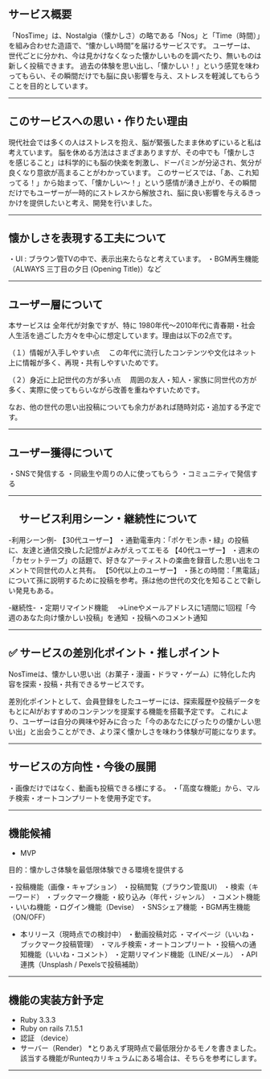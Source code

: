 ## サービス概要
「NosTime」は、Nostalgia（懐かしさ）の略である「Nos」と「Time（時間）」を組み合わせた造語で、“懐かしい時間”を届けるサービスです。
ユーザーは、世代ごとに分かれ、今は見かけなくなった懐かしいものを調べたり、無いものは新しく投稿できます。
過去の体験を思い出し、「懐かしい！」という感覚を味わってもらい、その瞬間だけでも脳に良い影響を与え、ストレスを軽減してもらうことを目的としています。

---

## このサービスへの思い・作りたい理由
現代社会では多くの人はストレスを抱え、脳が緊張したまま休めずにいると私は考えています。
脳を休める方法はさまざまありますが、その中でも「懐かしさを感じること」は科学的にも脳の快楽を刺激し、ドーパミンが分泌され、気分が良くなり意欲が高まることがわかっています。
このサービスでは、「あ、これ知ってる！」から始まって、「懐かしい〜！」という感情が湧き上がり、その瞬間だけでもユーザーが一時的にストレスから解放され、脳に良い影響を与えるきっかけを提供したいと考え、開発を行いました。

---

## 懐かしさを表現する工夫について

・UI : ブラウン管TVの中で、表示出来たらなと考えています。
・BGM再生機能（ALWAYS 三丁目の夕日 (Opening Title)）など

---

## ユーザー層について

本サービスは 全年代が対象ですが、特に 1980年代〜2010年代に青春期・社会人生活を過ごした方々を中心に想定しています。理由は以下の2点です。

（１）情報が入手しやすい点
　この年代に流行したコンテンツや文化はネット上に情報が多く、再現・共有しやすいためです。

（２）身近に上記世代の方が多い点
　周囲の友人・知人・家族に同世代の方が多く、実際に使ってもらいながら改善を重ねやすいためです。

なお、他の世代の思い出投稿についても余力があれば随時対応・追加する予定です。

---

## ユーザー獲得について

・SNSで発信する
・同級生や周りの人に使ってもらう
・コミュニティで発信する

---

## 　サービス利用シーン・継続性について

-利用シーン例-
【30代ユーザー】
・通勤電車内：「ポケモン赤・緑」の投稿に、友達と通信交換した記憶がよみがえってエモる
【40代ユーザー】
・週末の「カセットテープ」の話題で、好きなアーティストの楽曲を録音した思い出をコメントで同世代の人と共有。
【50代以上のユーザー】
・孫との時間：「黒電話」について孫に説明するために投稿を参考。孫は他の世代の文化を知ることで新しい発見もある。

-継続性-
・定期リマインド機能
　→Lineやメールアドレスに1週間に1回程「今週のあなた向け懐かしい投稿」を通知
・投稿へのコメント通知


---

##  ✅ サービスの差別化ポイント・推しポイント
NosTimeは、懐かしい思い出（お菓子・漫画・ドラマ・ゲーム）に特化した内容を探索・投稿・共有できるサービスです。

差別化ポイントとして、会員登録をしたユーザーには、探索履歴や投稿データをもとにAIがおすすめのコンテンツを提案する機能を搭載予定です。
これにより、ユーザーは自分の興味や好みに合った「今のあなたにぴったりの懐かしい思い出」と出会うことができ、より深く懐かしさを味わう体験が可能になります。

---

##  サービスの方向性・今後の展開

・画像だけではなく、動画も投稿できる様にする。
・「高度な機能」から、マルチ検索・オートコンプリートを使用予定です。

---

##  機能候補

- MVP

目的：懐かしさ体験を最低限体験できる環境を提供する

・投稿機能（画像・キャプション）
・投稿閲覧（ブラウン管風UI）
・検索（キーワード）
・ブックマーク機能
・絞り込み（年代・ジャンル）
・コメント機能
・いいね機能
・ログイン機能（Devise）
・SNSシェア機能
・BGM再生機能（ON/OFF）

-  本リリース（現時点での検討中）
・動画投稿対応
・マイページ（いいね・ブックマーク投稿管理）
・マルチ検索・オートコンプリート
・投稿への通知機能（いいね・コメント）
・定期リマインド機能（LINE/メール）
・API連携（Unsplash / Pexelsで投稿補助）

---

##  機能の実装方針予定
- Ruby 3.3.3
- Ruby on rails 7.1.5.1
- 認証 （device）
- サーバー（Render）
*とりあえず現時点で最低限分かるモノを書きました。
 該当する機能がRunteqカリキュラムにある場合は、そちらを参考にします。
---